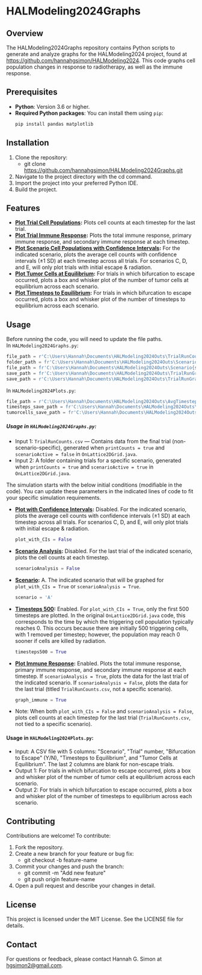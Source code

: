 # HALModeling2024Graphs

## Overview
The HALModeling2024Graphs repository contains Python scripts to generate and analyze graphs for the HALModeling2024 project, found at https://github.com/hannahgsimon/HALModeling2024. This code graphs cell population changes in response to radiotherapy, as well as the immune response.

## Prerequisites
- **Python**: Version 3.6 or higher.
- **Required Python packages**: You can install them using `pip`:
   ```bash
   pip install pandas matplotlib

## Installation
1. Clone the repository:
    - git clone https://github.com/hannahgsimon/HALModeling2024Graphs.git
2. Navigate to the project directory with the cd command.
3. Import the project into your preferred Python IDE.
4. Build the project.

## Features
- **<ins>Plot Trial Cell Populations</ins>:** Plots cell counts at each timestep for the last trial.
- **<ins>Plot Trial Immune Response</ins>:** Plots the total immune response, primary immune response, and secondary immune response at each timestep.
- **<ins>Plot Scenario Cell Populations with Confidence Intervals</ins>:** For the indicated scenario, plots the average cell counts with confidence intervals (±1 SD) at each timestep across all trials. For scenarios C, D, and E, will only plot trials with initial escape & radiation.
- **<ins>Plot Tumor Cells at Equilibrium</ins>:** For trials in which bifurcation to escape occurred, plots a box and whisker plot of the number of tumor cells at equilibrium across each scenario.
- **<ins>Plot Timesteps to Equilibrium</ins>:** For trials in which bifurcation to escape occurred, plots a box and whisker plot of the number of timesteps to equilibrium across each scenario.

## Usage
Before running the code, you will need to update the file paths.  
In `HALModeling2024Graphs.py`:  
  ```python
  file_path = r'C:\Users\Hannah\Documents\HALModeling2024Outs\TrialRunCounts.csv'
  folder_path = fr'C:\Users\Hannah\Documents\HALModeling2024Outs\Scenario{scenario}\*.csv'
  file_path = fr'C:\Users\Hannah\Documents\HALModeling2024Outs\Scenario{scenario}\*.csv'
  save_path = fr'C:\Users\Hannah\Documents\HALModeling2024Outs\TrialRunGraphScenario{scenario}.png'
  save_path = r'C:\Users\Hannah\Documents\HALModeling2024Outs\TrialRunGraphImmuneResponse.png'
   ```
In `HALModeling2024Plots.py`:  
  ```python
  file_path = r'C:\Users\Hannah\Documents\HALModeling2024Outs\AvgTimestepstoEscape.csv'
  timesteps_save_path = fr'C:\Users\Hannah\Documents\HALModeling2024Outs\BoxplotTimesteps.png'
  tumorcells_save_path = fr'C:\Users\Hannah\Documents\HALModeling2024Outs\BoxplotTumorCells.png'
  ```
##### Usage in `HALModeling2024Graphs.py`:
- Input 1: `TrialRunCounts.csv` — Contains data from the final trial (non-scenario-specific), generated when `printCounts = true` and `scenarioActive = false` in `OnLattice2DGrid.java`.
- Input 2: A folder containing trials for a specific scenario, generated when `printCounts = true` and `scenarioActive = true` in `OnLattice2DGrid.java`.

The simulation starts with the below initial conditions (modifiable in the code). You can update these parameters in the indicated lines of code to fit your specific simulation requirements.
- **<ins>Plot with Confidence Intervals</ins>:** Disabled. For the indicated scenario, plots the average cell counts with confidence intervals (±1 SD) at each timestep across all trials. For scenarios C, D, and E, will only plot trials with initial escape & radiation.
     ```python
    plot_with_CIs = False
     ```
- **<ins>Scenario Analysis</ins>:** Disabled. For the last trial of the indicated scenario, plots the cell counts at each timestep.
     ```python
     scenarioAnalysis = False
     ```
- **<ins>Scenario</ins>:** A. The indicated scenario that will be graphed for `plot_with_CIs = True` or `scenarioAnalysis = True`.
     ```python
    scenario = 'A'
     ```
- **<ins>Timesteps 500</ins>:** Enabled. For `plot_with_CIs = True`, only the first 500 timesteps are plotted.  In the original `OnLattice2DGrid.java` code, this corresponds to the time by which the triggering cell population typically reaches 0. This occurs because there are initially 500 triggering cells, with 1 removed per timestep; however, the population may reach 0 sooner if cells are killed by radiation.
     ```python
    timesteps500 = True
     ```
- **<ins>Plot Immune Response</ins>:** Enabled. Plots the total immune response, primary immune response, and secondary immune response at each timestep. If `scenarioAnalysis = True`, plots the data for the last trial of the indicated scenario. If `scenarioAnalysis = False`, plots the data for the last trial (titled `TrialRunCounts.csv`, not a specific scenario).
     ```python
    graph_immune = True
     ```
- Note: When both `plot_with_CIs = False` and `scenarioAnalysis = False`, plots cell counts at each timestep for the last trial (`TrialRunCounts.csv`, not tied to a specific scenario).

#### Usage in `HALModeling2024Plots.py`:
- Input: A CSV file with 5 columns: "Scenario", "Trial" number, "Bifurcation to Escape" (Y/N), "Timesteps to Equilibrium", and "Tumor Cells at Equilibrium". The last 2 columns are blank for non-escape trials.
- Output 1: For trials in which bifurcation to escape occurred, plots a box and whisker plot of the number of tumor cells at equilibrium across each scenario.
- Output 2: For trials in which bifurcation to escape occurred, plots a box and whisker plot of the number of timesteps to equilibrium across each scenario.

## Contributing
Contributions are welcome! To contribute:
1. Fork the repository.
2. Create a new branch for your feature or bug fix:
    - git checkout -b feature-name
3. Commit your changes and push the branch:
    - git commit -m "Add new feature"
    - git push origin feature-name
4. Open a pull request and describe your changes in detail.

## License
This project is licensed under the MIT License. See the LICENSE file for details.

## Contact
For questions or feedback, please contact Hannah G. Simon at hgsimon2@gmail.com.
